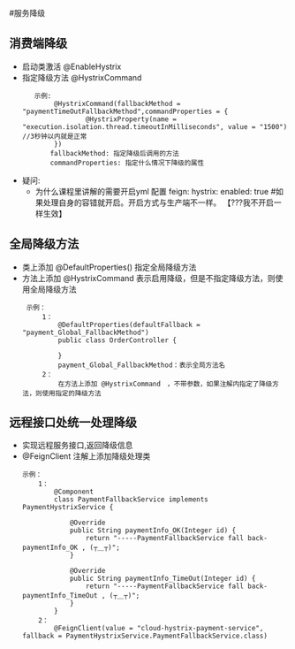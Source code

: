 #服务降级
 ## 消费端降级
 * 启动类激活 @EnableHystrix
 * 指定降级方法 @HystrixCommand
     ```
        示例: 
             @HystrixCommand(fallbackMethod = "paymentTimeOutFallbackMethod",commandProperties = {
                     @HystrixProperty(name = "execution.isolation.thread.timeoutInMilliseconds", value = "1500")  //3秒钟以内就是正常
             })
            fallbackMethod: 指定降级后调用的方法
            commandProperties: 指定什么情况下降级的属性
 * 疑问:
    * 为什么课程里讲解的需要开启yml 配置
        feign:
          hystrix:
            enabled: true #如果处理自身的容错就开启。开启方式与生产端不一样。
      【???我不开启一样生效】 
      
 ##  全局降级方法
   * 类上添加 @DefaultProperties() 指定全局降级方法
   * 方法上添加 @HystrixCommand 表示启用降级，但是不指定降级方法，则使用全局降级方法
       ```
        示例：
            1：
                @DefaultProperties(defaultFallback = "payment_Global_FallbackMethod")
                public class OrderController {
                
                }
                payment_Global_FallbackMethod：表示全局方法名
            2：
                在方法上添加 @HystrixCommand　，不带参数，如果注解内指定了降级方法，则使用指定的降级方法

 ##  远程接口处统一处理降级
   * 实现远程服务接口,返回降级信息
   * @FeignClient 注解上添加降级处理类
        ```
        示例：
            1：
                @Component
                class PaymentFallbackService implements PaymentHystrixService {
            
                    @Override
                    public String paymentInfo_OK(Integer id) {
                        return "-----PaymentFallbackService fall back-paymentInfo_OK , (┬＿┬)";
                    }
            
                    @Override
                    public String paymentInfo_TimeOut(Integer id) {
                        return "-----PaymentFallbackService fall back-paymentInfo_TimeOut , (┬＿┬)";
                    }
                }
            2：
                @FeignClient(value = "cloud-hystrix-payment-service", fallback = PaymentHystrixService.PaymentFallbackService.class)